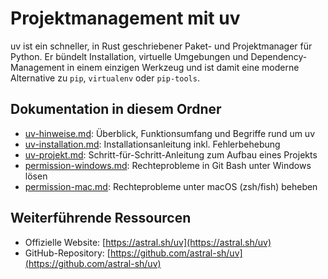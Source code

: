 # Projektmanagement mit uv

uv ist ein schneller, in Rust geschriebener Paket- und Projektmanager für Python. Er bündelt Installation, virtuelle Umgebungen und Dependency-Management in einem einzigen Werkzeug und ist damit eine moderne Alternative zu `pip`, `virtualenv` oder `pip-tools`.

## Dokumentation in diesem Ordner

- [uv-hinweise.md](uv-hinweise.md): Überblick, Funktionsumfang und Begriffe rund um uv
- [uv-installation.md](uv-installation.md): Installationsanleitung inkl. Fehlerbehebung
- [uv-projekt.md](uv-projekt.md): Schritt-für-Schritt-Anleitung zum Aufbau eines Projekts
- [permission-windows.md](permission-windows.md): Rechteprobleme in Git Bash unter Windows lösen
- [permission-mac.md](permission-mac.md): Rechteprobleme unter macOS (zsh/fish) beheben


## Weiterführende Ressourcen
- Offizielle Website: [https://astral.sh/uv](https://astral.sh/uv)
- GitHub-Repository: [https://github.com/astral-sh/uv](https://github.com/astral-sh/uv)
